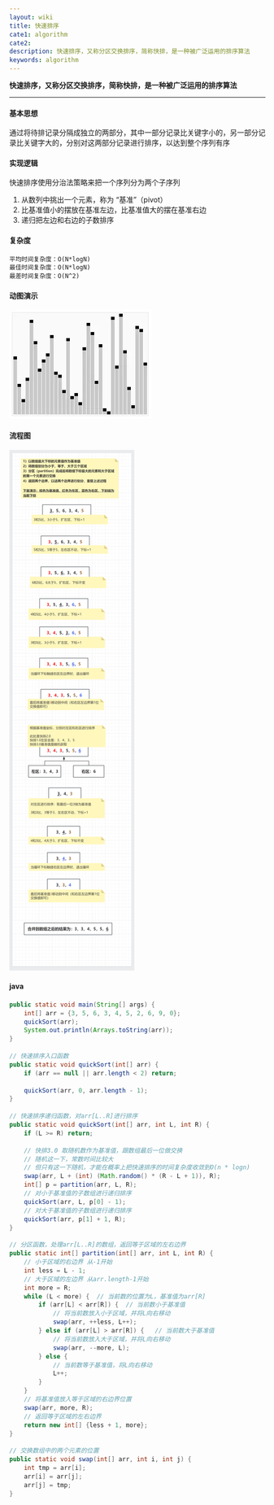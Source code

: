 ```yaml
---
layout: wiki
title: 快速排序
cate1: algorithm
cate2: 
description: 快速排序，又称分区交换排序，简称快排，是一种被广泛运用的排序算法
keywords: algorithm
---
```




**快速排序，又称分区交换排序，简称快排，是一种被广泛运用的排序算法**

------



#### 基本思想

通过将待排记录分隔成独立的两部分，其中一部分记录比关键字小的，另一部分记录比关键字大的，分别对这两部分记录进行排序，以达到整个序列有序



#### 实现逻辑

快速排序使用分治法策略来把一个序列分为两个子序列

1. 从数列中挑出一个元素，称为 “基准”（pivot）
2.  比基准值小的摆放在基准左边，比基准值大的摆在基准右边
3.  递归把左边和右边的子数排序



#### 复杂度

```tex
平均时间复杂度：O(N*logN)
最佳时间复杂度：O(N*logN)
最差时间复杂度：O(N^2)
```



#### 动图演示

<img src="/images/wiki/algorithm/algorithm-quick-sort_step2.webp"  />



#### 流程图

<img src="/images/wiki/algorithm/algorithm-quick-sort_step1.png"  />



#### java

```java
public static void main(String[] args) {
    int[] arr = {3, 5, 6, 3, 4, 5, 2, 6, 9, 0};
    quickSort(arr);
    System.out.println(Arrays.toString(arr));
}

// 快速排序入口函数
public static void quickSort(int[] arr) {
    if (arr == null || arr.length < 2) return;

    quickSort(arr, 0, arr.length - 1);
}

// 快速排序递归函数，对arr[L..R]进行排序
public static void quickSort(int[] arr, int L, int R) {
    if (L >= R) return;

    // 快排3.0 取随机数作为基准值，跟数组最后一位做交换
    // 随机这一下，常数时间比较大
	// 但只有这一下随机，才能在概率上把快速排序的时间复杂度收敛到O(n * logn)
    swap(arr, L + (int) (Math.random() * (R - L + 1)), R);
    int[] p = partition(arr, L, R);
    // 对小于基准值的子数组进行递归排序
    quickSort(arr, L, p[0] - 1);
    // 对大于基准值的子数组进行递归排序
    quickSort(arr, p[1] + 1, R);
}

// 分区函数，处理arr[L..R]的数组，返回等于区域的左右边界
public static int[] partition(int[] arr, int L, int R) {
    // 小于区域的右边界	从-1开始
    int less = L - 1;
    // 大于区域的左边界 从arr.length-1开始
    int more = R;
    while (L < more) {  // 当前数的位置为L，基准值为arr[R]
        if (arr[L] < arr[R]) {  // 当前数小于基准值
            // 将当前数放入小于区域，并将L向右移动
            swap(arr, ++less, L++);
        } else if (arr[L] > arr[R]) {   // 当前数大于基准值
            // 将当前数放入大于区域，并将L向右移动
            swap(arr, --more, L);
        } else {
            // 当前数等于基准值，将L向右移动
            L++;
        }
    }
    // 将基准值放入等于区域的右边界位置
    swap(arr, more, R);
    // 返回等于区域的左右边界
    return new int[] {less + 1, more};
}

// 交换数组中的两个元素的位置
public static void swap(int[] arr, int i, int j) {
    int tmp = arr[i];
    arr[i] = arr[j];
    arr[j] = tmp;
}
```

